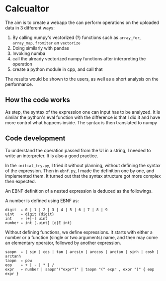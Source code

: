 # Calcualtor

The aim is to create a webapp the can perform operations on the uploaded data in 3 different ways:

1. By calling numpy's vectorized (?) functions such as `array_for`, `array_map`, `fromiter` an `vectorize`
2. Doing similarly with pandas
3. Invoking numba
4. call the already vectorized numpy functions after interpreting the operation
5. create a python module in cpp, and call that

The results would be shown to the users, as well as a short analysis on the performance.

## How the code works

As step, the syntax of the expression one can input has to be analyzed. It is similar the python's eval function with the difference is that I did it and have more control what happens inside. The syntax is then translated to numpy

## Code development

To understand the operation passed from the UI in a string, I needed to write an interpreter. It is also a good practice.

In the `initial_try.py`, I tried it without planning, without defining the syntax of the expression. Then in `ebnf.py`, I made the definition one by one, and implemented them. It turned out that the syntax structure got more complex then expected.

An EBNF definition of a nested expression is deduced as the followings.

A number is defined using EBNF as:

```EBNF
digit  ⇐ 0 | 1 | 2 | 3 | 4 | 5 | 6 | 7 | 8 | 9
uint   ⇐ digit {digit}
int    ⇐ [+|-] uint
number ⇐ int [.uint] [e|E int]
```

Without defining functions, we define expressions. It starts with either a number or a function (single or two arguments) name, and then may come an elementary operator, followed by another expression.

```EBNF
saopn  ⇐ | sin | cos | tan | arcsin | arccos | arctan | sinh | cosh | arctanh
taopn  ⇐ pow
eop    ⇐ + | - | * | /
expr   ⇐ number | saopn"("expr")" | taopn "(" expr , expr ")" { eop expr }
```

